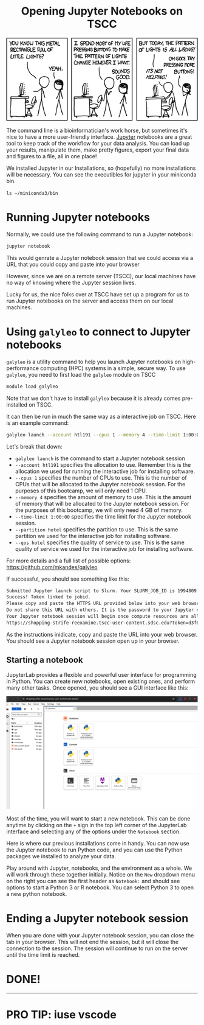 # <div align="center"><b>Opening Jupyter Notebooks on TSCC</b></div>


![image.png](../static/Day_1/lights.png)

The command line is a bioinformatician's work horse, but sometimes it's nice to have a more user-friendly interface. [Jupyter](https://jupyter.org/) notebooks are a great tool to keep track of the workflow for your data analysis. You can load up your results, manipulate them, make pretty figures, export your final data and figures to a file, all in one place!

We installed Jupyter in our Installations, so (hopefully) no more installations will be necessary. You can see the executibles for jupyter in your miniconda bin.

`ls ~/miniconda3/bin`

# Running Jupyter notebooks

Normally, we could use the following command to run a Jupyter notebook:

```bash
jupyter notebook
```

This would genrate a Jupyter notebook session that we could access via a URL that you could copy and paste into your browser

However, since we are on a remote server (TSCC), our local machines have no way of knowing where the Jupyter session lives.

Lucky for us, the nice folks over at TSCC have set up a program for us to run Jupyter notebooks on the server and access them on our local machines.

# Using `galyleo` to connect to Jupyter notebooks

`galyleo` is a utility command to help you launch Jupyter notebooks on high-performance computing (HPC) systems in a simple, secure way. To use `galyleo`, you need to first load the `galyleo` module on TSCC
```bash
module load galyleo
```
Note that we don't have to install `galyleo` because it is already comes pre-installed on TSCC.

It can then be run in much the same way as a interactive job on TSCC. Here is an example command:

```bash
galyleo launch --account htl191 --cpus 1 --memory 4 --time-limit 1:00:00 --partition hotel --qos hotel
```

Let's break that down:
- `galyleo launch` is the command to start a Jupyter notebook session
- `--account htl191` specifies the allocation to use. Remember this is the allocation we used for running the interactive job for installing software.
- `--cpus 1` specifies the number of CPUs to use. This is the number of CPUs that will be allocated to the Jupyter notebook session. For the purposes of this bootcamp, we will only need 1 CPU.
- `--memory 4` specifies the amount of memory to use. This is the amount of memory that will be allocated to the Jupyter notebook session. For the purposes of this bootcamp, we will only need 4 GB of memory.
- `--time-limit 1:00:00` specifies the time limit for the Jupyter notebook session. 
- `--partition hotel` specifies the partition to use. This is the same partition we used for the interactive job for installing software.
- `--qos hotel` specifies the quality of service to use. This is the same quality of service we used for the interactive job for installing software.

For more details and a full list of possible options: https://github.com/mkandes/galyleo

If successful, you should see something like this:
```bash
Submitted Jupyter launch script to Slurm. Your SLURM_JOB_ID is 1994809.
Success! Token linked to jobid.
Please copy and paste the HTTPS URL provided below into your web browser.
Do not share this URL with others. It is the password to your Jupyter notebook session.
Your Jupyter notebook session will begin once compute resources are allocated to your job by the scheduler.
https://shopping-strife-reexamine.tscc-user-content.sdsc.edu?token=d3f6d542acbfa6dcbccfcb0b9c9bd779
```

As the instructions inidicate, copy and paste the URL into your web browser. You should see a Jupyter notebook session open up in your browser.

## Starting a notebook

JupyterLab provides a flexible and powerful user interface for programming in Python. You can create new notebooks, open existing ones, and perform many other tasks. Once opened, you should see a GUI interface like this:

![image.png](../static/Day_1/jupyterlab.png)

Most of the time, you will want to start a new notebook. This can be done anytime by clicking on the `+` sign in the top left corner of the JupyterLab interface and selecting any of the options under the `Notebook` section.

Here is where our previous installations come in handy. You can now use the Jupyter notebook to run Python code, and you can use the Python packages we installed to analyze your data.

Play around with Jupyter, notebooks, and the environment as a whole. We will work through these together initially. Notice on the `New` dropdown menu on the right you can see the first header as `Notebook:` and should see options to start a Python 3 or R notebook. You can select Python 3 to open a new python notebook.

# Ending a Jupyter notebook session

When you are done with your Jupyter notebook session, you can close the tab in your browser. This will not end the session, but it will close the connection to the session. The session will continue to run on the server until the time limit is reached.

# DONE!

---

# PRO  TIP: iuse vscode
